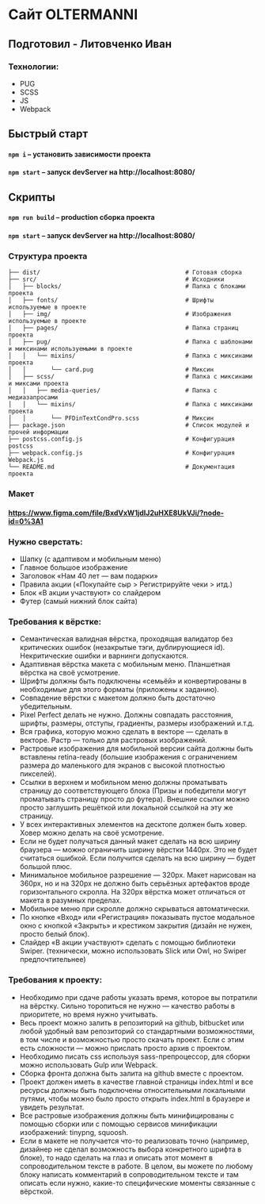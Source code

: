 # Сайт OLTERMANNI

## Подготовил - Литовченко Иван

### Технологии:

- PUG
- SCSS
- JS
- Webpack

## Быстрый старт

#### `npm i` – установить зависимости проекта

#### `npm start` – запуск devServer на http://localhost:8080/

## Скрипты

#### `npm run build` – production сборка проекта

#### `npm start` – запуск devServer на http://localhost:8080/

### Структура проекта

```
├── dist/                                         # Готовая сборка
├── src/                                          # Исходники
│   ├── blocks/                                   # Папка с блоками проекта
│   ├── fonts/                                    # Шрифты используемые в проекте
│   ├── img/                                      # Изображения используемые в проекте
│   ├── pages/                                    # Папка страниц проекта
│   ├── pug/                                      # Папка с шаблонами и миксинами используемыми в проекте
│   │   └── mixins/                               # Папка с миксинами проекта
│   │       └── card.pug                          # Миксин
│   ├── scss/                                     # Папка с миксинами и миксами проекта
│   │   ├── media-queries/                        # Папка с медиазапросами
│   │   └── mixins/                               # Папка с миксинами проекта
│   │       └── PFDinTextCondPro.scss             # Миксин
├── package.json                                  # Список модулей и прочей информации
├── postcss.config.js                             # Конфигурация postcss
├── webpack.config.js                             # Конфигурация Webpack.js
└── README.md                                     # Документация проекта
```

### Макет

#### https://www.figma.com/file/BxdVxW1jdIJ2uHXE8UkVJi/?node-id=0%3A1

### Нужно сверстать:

- Шапку (с адаптивом и мобильным меню)
- Главное большое изображение
- Заголовок «Нам 40 лет — вам подарки»
- Правила акции («Покупайте сыр > Регистрируйте чеки > итд.)
- Блок «В акции участвуют» со слайдером
- Футер (самый нижний блок сайта)

### Требования к вёрстке:

- Семантическая валидная вёрстка, проходящая валидатор без критических ошибок (незакрытые тэги, дублирующиеся id). Некритические ошибки и варнинги допускаются.
- Адаптивная вёрстка макета с мобильным меню. Планшетная вёрстка на своё усмотрение.
- Шрифты должны быть подключены «семьёй» и конвертированы в необходимые для этого форматы (приложены к заданию).
- Совпадение вёрстки с макетом должно быть достаточно убедительным.
- Pixel Perfect делать не нужно. Должны совпадать расстояния, шрифты, размеры, отступы, градиенты, размеры изображений и.т.д.
- Вся графика, которую можно сделать в векторе — сделать в векторе. Растр — только для растровых изображений.
- Растровые изображения для мобильной версии сайта должны быть вставлены retina-ready (большие изображения с ограничением размера до маленького для экранов с высокой плотностью пикселей).
- Ссылки в верхнем и мобильном меню должны проматывать страницу до соответствующего блока (Призы и победители могут проматывать страницу просто до футера). Внешние ссылки можно просто заглушить решёткой или локальной ссылкой на эту же страницу.
- У всех интерактивных элементов на десктопе должен быть ховер. Ховер можно делать на своё усмотрение.
- Если не будет получаться данный макет сделать на всю ширину браузера — можно ограничить ширину вёрстки 1440px. Это не будет считаться ошибкой. Если получится сделать на всю ширину — будет большой плюс.
- Минимальное мобильное разрешение — 320px. Макет нарисован на 360px, но и на 320px не должно быть серьёзных артефактов вроде горизонтального скролла. На 320px вёрстка может отличаться от макета в разумных пределах.
- Мобильное меню при скролле должно скрываться автоматически.
- По кнопке «Вход» или «Регистрация» показывать пустое модальное окно с кнопкой «Закрыть» и крестиком закрытия (дизайн не нужен, просто белый блок).
- Слайдер «В акции участвуют» сделать с помощью библиотеки Swiper. (технически, можно использовать Slick или Owl, но Swiper предпочтительнее)

### Требования к проекту:

- Необходимо при сдаче работы указать время, которое вы потратили на вёрстку. Сильно торопиться не нужно — качество работы в приоритете, но время нужно учитывать.
- Весь проект можно залить в репозиторий на github, bitbucket или любой удобный вам репозиторий со стандартными возможностями, в том числе и возможностью просто скачать проект. Если с этим есть сложности — можно прислать просто архив с проектом.
- Необходимо писать css используя sass-препроцессор, для сборки можно использовать Gulp или Webpack.
- Сборка фронта должна быть залита на github вместе с проектом.
- Проект должен иметь в качестве главной страницы index.html и все ресурсы должны быть подключены относительными локальными путями, чтобы можно было просто открыть index.html в браузере и увидеть результат.
- Все растровые изображения должны быть минифицированы с помощью сборки или с помощью сервисов минификации изображений: tinypng, squoosh.
- Если в макете не получается что-то реализовать точно (например, дизайнер не сделал возможность выбора конкретного шрифта в блоке), то надо сделать на глаз и описать этот момент в сопроводительном тексте в работе. В целом, вы можете по любому блоку написать комментарий в сопроводительном тексте и там описать если нужно, какие-то специфические моменты связанные с вёрсткой.
